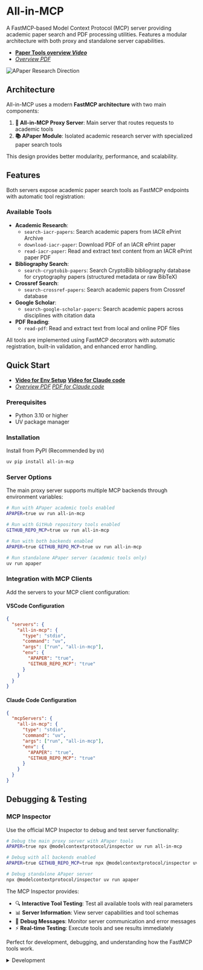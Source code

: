 # All-in-MCP

A FastMCP-based Model Context Protocol (MCP) server providing academic paper search and PDF processing utilities. Features a modular architecture with both proxy and standalone server capabilities.

- [**Paper Tools overview _Video_**](https://www.bilibili.com/video/BV1RMKWzdEk8)
- [_Overview PDF_](https://github.com/jiahaoxiang2000/tutor/blob/main/Apaper/setup.pdf)

![APaper Research Direction](docs/APaper-research-direction-7x-2k-extended.gif)

## Architecture

All-in-MCP uses a modern **FastMCP architecture** with two main components:

1. **🔄 All-in-MCP Proxy Server**: Main server that routes requests to academic tools
2. **📚 APaper Module**: Isolated academic research server with specialized paper search tools

This design provides better modularity, performance, and scalability.

## Features

Both servers expose academic paper search tools as FastMCP endpoints with automatic tool registration:

### Available Tools

- **Academic Research**:
  - `search-iacr-papers`: Search academic papers from IACR ePrint Archive
  - `download-iacr-paper`: Download PDF of an IACR ePrint paper
  - `read-iacr-paper`: Read and extract text content from an IACR ePrint paper PDF
- **Bibliography Search**:
  - `search-cryptobib-papers`: Search CryptoBib bibliography database for cryptography papers (structured metadata or raw BibTeX)
- **Crossref Search**:
  - `search-crossref-papers`: Search academic papers from Crossref database
- **Google Scholar**:
  - `search-google-scholar-papers`: Search academic papers across disciplines with citation data
- **PDF Reading**:
  - `read-pdf`: Read and extract text from local and online PDF files

All tools are implemented using FastMCP decorators with automatic registration, built-in validation, and enhanced error handling.

## Quick Start

- [**Video for Env Setup**](https://www.bilibili.com/video/BV1cZKozaEjg) [**Video for Claude code**](https://www.bilibili.com/video/BV1s9KmzVEcE/)
- [_Overview PDF_](https://github.com/jiahaoxiang2000/tutor/blob/main/Apaper/config.pdf) [_PDF for Claude code_](https://github.com/jiahaoxiang2000/tutor/blob/main/Apaper/config-claude.pdf)

### Prerequisites

- Python 3.10 or higher
- UV package manager

### Installation

Install from PyPI (Recommended by `UV`)

```bash
uv pip install all-in-mcp
```

### Server Options

The main proxy server supports multiple MCP backends through environment variables:

```bash
# Run with APaper academic tools enabled
APAPER=true uv run all-in-mcp

# Run with GitHub repository tools enabled
GITHUB_REPO_MCP=true uv run all-in-mcp

# Run with both backends enabled
APAPER=true GITHUB_REPO_MCP=true uv run all-in-mcp

# Run standalone APaper server (academic tools only)
uv run apaper
```

### Integration with MCP Clients

Add the servers to your MCP client configuration:

#### VSCode Configuration

```json .vscode/mcp.json
{
  "servers": {
    "all-in-mcp": {
      "type": "stdio",
      "command": "uv",
      "args": ["run", "all-in-mcp"],
      "env": {
        "APAPER": "true",
        "GITHUB_REPO_MCP": "true"
      }
    }
  }
}
```

#### Claude Code Configuration

```json .mcp.json
{
  "mcpServers": {
    "all-in-mcp": {
      "type": "stdio",
      "command": "uv",
      "args": ["run", "all-in-mcp"],
      "env": {
        "APAPER": "true",
        "GITHUB_REPO_MCP": "true"
      }
    }
  }
}
```

## Debugging & Testing

### MCP Inspector

Use the official MCP Inspector to debug and test server functionality:

```bash
# Debug the main proxy server with APaper tools
APAPER=true npx @modelcontextprotocol/inspector uv run all-in-mcp

# Debug with all backends enabled
APAPER=true GITHUB_REPO_MCP=true npx @modelcontextprotocol/inspector uv run all-in-mcp

# Debug standalone APaper server
npx @modelcontextprotocol/inspector uv run apaper
```

The MCP Inspector provides:

- 🔍 **Interactive Tool Testing**: Test all available tools with real parameters
- 📊 **Server Information**: View server capabilities and tool schemas
- 🐛 **Debug Messages**: Monitor server communication and error messages
- ⚡ **Real-time Testing**: Execute tools and see results immediately

Perfect for development, debugging, and understanding how the FastMCP tools work.

<details>
<summary>Development</summary>

For development setup and contribution guidelines, see the [Development Guide](docs/development.md).

### Quick Development Setup

```bash
# Clone the repository
git clone https://github.com/jiahaoxiang2000/all-in-mcp.git
cd all-in-mcp

# Install with development dependencies
uv sync --extra dev

# Run tests (now using unittest)
uv run python tests/test_fastmcp_server.py
uv run python tests/test_apaper_iacr.py
uv run python tests/test_apaper_pdf.py
```

</details>
